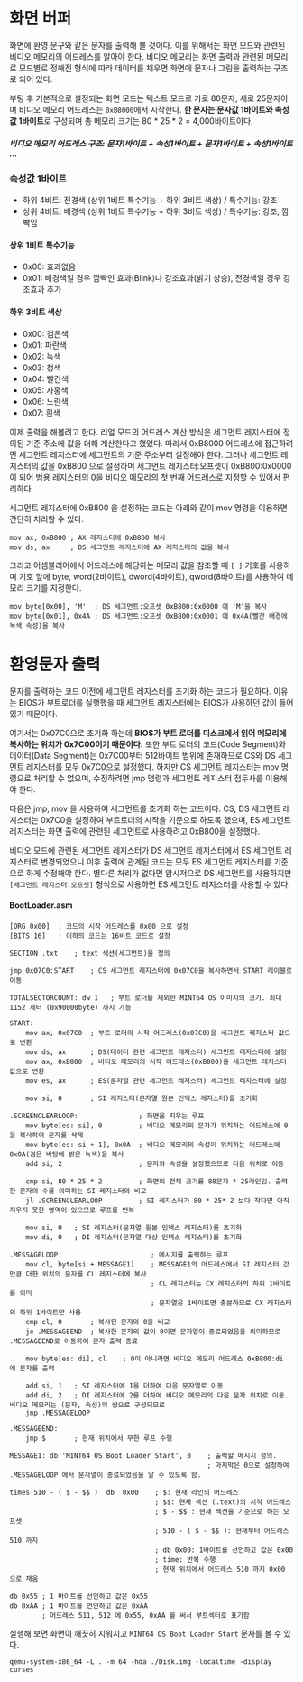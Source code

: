 # 화면 버퍼

화면에 환영 문구와 같은 문자를 출력해 볼 것이다. 이를 위해서는 화면 모드와 관련된 비디오 메모리의 어드레스를 알아야 한다. 비디오 메모리는 화면 출력과 관련된 메모리로 모드별로 정해진 형식에 따라 데이터를 채우면 화면에 문자나 그림을 출력하는 구조로 되어 있다.

부팅 후 기본적으로 설정되는 화면 모드는 텍스트 모드로 가로 80문자, 세로 25문자이며 비디오 메모리 어드레스는 `0xB8000`에서 시작한다. **한 문자는 문자값 1바이트와 속성값 1바이트**로 구성되며 총 메모리 크기는 80 * 25 * 2 = 4,000바이트이다.

##### 비디오 메모리 어드레스 구조: 문자1바이트 + 속성1바이트 + 문자1바이트 + 속성1바이트 ...

### 속성값 1바이트

- 하위 4비트: 전경색 (상위 1비트 특수기능 + 하위 3비트 색상) / 특수기능: 강조
- 상위 4비트: 배경색 (상위 1비트 특수기능 + 하위 3비트 색상) / 특수기능: 강조, 깜빡임

#### 상위 1비트 특수기능

- 0x00: 효과없음
- 0x01: 배경색일 경우 깜빡인 효과(Blink)나 강조효과(밝기 상승), 전경색일 경우 강조효과 추가

#### 하위 3비트 색상

- 0x00: 검은색
- 0x01: 파란색
- 0x02: 녹색
- 0x03: 청색
- 0x04: 빨간색
- 0x05: 자홍색
- 0x06: 노란색
- 0x07: 흰색

이제 출력을 해볼려고 한다. 리얼 모드의 어드레스 계산 방식은 세그먼트 레지스터에 정의된 기준 주소에 값을 더해 계산한다고 했었다. 따라서 0xB8000 어드레스에 접근하려면
세그먼트 레지스터에 세그먼트의 기준 주소부터 설정해야 한다. 그러나 세그먼트 레지스터의 값을 0xB800 으로 설정하며 세그먼트 레지스터:오프셋이 0xB800:0x0000 이 되어 범용 레지스터의 0을 비디오 메모리의 첫 번째 어드레스로 지정할 수 있어서 편리하다.

세그먼트 레지스터에 0xB800 을 설정하는 코드는 아래와 같이 mov 명령을 이용하면 간단히 처리할 수 있다.

```
mov ax, 0xB800 ; AX 레지스터에 0xB800 복사
mov ds, ax     ; DS 세그먼트 레지스터에 AX 레지스터의 값을 복사
```

그리고 어셈블리어에서 어드레스에 해당하는 메모리 값을 참조할 때 `[ ]` 기호를 사용하며 기호 앞에 byte, word(2바이트), dword(4바이트), qword(8바이트)를 사용하여 메모리 크기를 지정한다.

```
mov byte[0x00], 'M'  ; DS 세그먼트:오프셋 0xB800:0x0000 에 'M'을 복사
mov byte[0x01], 0x4A ; DS 세그먼트:오프셋 0xB800:0x0001 에 0x4A(빨간 배경에 녹색 속성)을 복사
```

# 환영문자 출력

문자를 출력하는 코드 이전에 세그먼트 레지스터를 초기화 하는 코드가 필요하다. 이유는 BIOS가 부트로더를 실행했을 때 세그먼트 레지스터에는 BIOS가 사용하던 값이 들어있기 때문이다.

여기서는 0x07C0으로 초기화 하는데 **BIOS가 부트 로더를 디스크에서 읽어 메모리에 복사하는 위치가 0x7C00이기 때문이다.** 또한 부트 로더의 코드(Code Segment)와 데이터(Data Segment)는 0x7C00부터 512바이트 범위에 존재하므로 CS와 DS 세그먼트 레지스터를 모두 0x7C0으로 설정했다. 하지만 CS 세그먼트 레지스터는 mov 명령으로 처리할 수 없으며, 수정하려면 jmp 명령과 세그먼트 레지스터 접두사를 이용해야 한다. 

다음은 jmp, mov 을 사용하여 세그먼트를 초기화 하는 코드이다. CS, DS 세그먼트 레지스터는 0x7C0을 설정하여 부트로더의 시작을 기준으로 하도록 했으며, ES 세그먼트 레지스터는 화면 출력에 관련된 세그먼트로 사용하려고 0xB800을 설정했다. 

비디오 모드에 관련된 세그먼트 레지스터가 DS 세그먼트 레지스터에서 ES 세그먼트 레지스터로 변경되었으니 이후 출력에 관계된 코드는 모두 ES 세그먼트 레지스터를 기준으로 하게 수정해야 한다. 별다른 처리가 없다면 암시저으로 DS 세그먼트를 사용하지만 `[세그먼트 레지스터:오프셋]` 형식으로 사용하면 ES 세그먼트 레지스터를 사용할 수 있다.

#### BootLoader.asm
```
[ORG 0x00]  ; 코드의 시작 어드레스를 0x00 으로 설정
[BITS 16]   ; 이하의 코드는 16비트 코드로 설정

SECTION .txt    ; text 섹션(세그먼트)을 정의

jmp 0x07C0:START    ; CS 세그먼트 레지스터에 0x07C0을 복사하면서 START 레이블로 이동

TOTALSECTORCOUNT: dw 1   ; 부트 로더를 제외한 MINT64 OS 이미지의 크기. 최대 1152 세터 (0x90000byte) 까지 가능

START:
    mov ax, 0x07C0  ; 부트 로더의 시작 어드레스(0x07C0)을 세그먼트 레지스터 값으로 변환
    mov ds, ax      ; DS(데이터 관련 세그먼트 레지스터) 세그먼트 레지스터에 설정
    mov ax, 0xB800  ; 비디오 메모리의 시작 어드레스(0xB800)을 세그먼트 레지스터 값으로 변환
    mov es, ax      ; ES(문자열 관련 세그먼트 레지스터) 세그먼트 레지스터에 설정

    mov si, 0       ; SI 레지스터(문자열 원본 인덱스 레지스터)를 초기화

.SCREENCLEARLOOP:               ; 화면을 지우는 루프
    mov byte[es: si], 0         ; 비디오 메모리의 문자가 위치하는 어드레스에 0을 복사하여 문자를 삭제
    mov byte[es: si + 1], 0x0A  ; 비디오 메모리의 속성이 위치하는 어드레스에 0x0A(검은 바탕에 밝은 녹색)을 복사
    add si, 2                   ; 문자와 속성을 설정했으므로 다음 위치로 이동

    cmp si, 80 * 25 * 2         ; 화면의 전체 크기를 80문자 * 25라인임. 출력한 문자의 수를 의미하는 SI 레지스터와 비교
    jl .SCREENCLEARLOOP         ; SI 레지스터가 80 * 25* 2 보다 작다면 아직 지우지 못한 영역이 있으므로 루프를 반복

    mov si, 0   ; SI 레지스터(문자열 원본 인덱스 레지스터)를 초기화
    mov di, 0   ; DI 레지스터(문자열 대상 인덱스 레지스터)를 초기화

.MESSAGELOOP:                      ; 메시지를 출력하는 루프
    mov cl, byte[si + MESSAGE1]    ; MESSAGE1의 어드레스에서 SI 레지스터 값만큼 더한 위치의 문자를 CL 레지스터에 복사
                                   ; CL 레지스터는 CX 레지스터의 하위 1바이트를 의미
                                   ; 문자열은 1바이트면 충분하므로 CX 레지스터의 하위 1바이트만 사용
    cmp cl, 0       ; 복사된 문자와 0을 비교
    je .MESSAGEEND  ; 복사한 문자의 값이 0이면 문자열이 종료되었음을 의미하므로 .MESSAGEEND로 이동하여 문자 출력 종료

    mov byte[es: di], cl    ; 0이 아니라면 비디오 메모리 어드레스 0xB800:di 에 문자를 출력

    add si, 1   ; SI 레지스터에 1을 더하여 다음 문자열로 이동
    add di, 2   ; DI 레지스터에 2를 더하여 비디오 메모리의 다음 문자 위치로 이동. 비디오 메모리는 (문자, 속성)의 쌍으로 구성되므로
    jmp .MESSAGELOOP

.MESSAGEEND:
    jmp $       ; 현재 위치에서 무한 루프 수행

MESSAGE1: db 'MINT64 OS Boot Loader Start', 0    ; 출력할 메시지 정의.
                                                 ; 마지막은 0으로 설정하여 .MESSAGELOOP 에서 문자열이 종료되었음을 알 수 있도록 함.

times 510 - ( $ - $$ )  db  0x00    ; $: 현재 라인의 어드레스
                                    ; $$: 현재 섹션 (.text)의 시작 어드레스
                                    ; $ - $$ : 현재 섹션을 기준으로 하는 오프셋
                                    ; 510 - ( $ - $$ ): 현재부터 어드레스 510 까지
                                    ; db 0x00: 1바이트를 선언하고 값은 0x00
                                    ; time: 반복 수행
                                    ; 현재 위치에서 어드레스 510 까지 0x00 으로 채움

db 0x55 ; 1 바이트를 선언하고 값은 0x55
db 0xAA ; 1 바이트를 언언하고 값은 0xAA
        ; 어드레스 511, 512 에 0x55, 0xAA 를 써서 부트섹터로 표기함
```

실행해 보면 화면이 깨끗히 지워지고 `MINT64 OS Boot Loader Start` 문자를 볼 수 있다.

```
qemu-system-x86_64 -L . -m 64 -hda ./Disk.img -localtime -display curses
```

